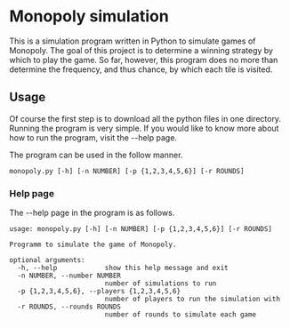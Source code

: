# Monopoly simulation

This is a simulation program written in Python to simulate games of Monopoly.
The goal of this project is to determine a winning strategy by which to play the
game. So far, however, this program does no more than determine the frequency,
and thus chance, by which each tile is visited.

## Usage

Of course the first step is to download all the python files in one directory.
Running the program is very simple. If you would like to know more about how to
run the program, visit the --help page.

The program can be used in the follow manner.

```
monopoly.py [-h] [-n NUMBER] [-p {1,2,3,4,5,6}] [-r ROUNDS]
```

### Help page

The --help page in the program is as follows.

```
usage: monopoly.py [-h] [-n NUMBER] [-p {1,2,3,4,5,6}] [-r ROUNDS]

Programm to simulate the game of Monopoly.

optional arguments:
  -h, --help            show this help message and exit
  -n NUMBER, --number NUMBER
                        number of simulations to run
  -p {1,2,3,4,5,6}, --players {1,2,3,4,5,6}
                        number of players to run the simulation with
  -r ROUNDS, --rounds ROUNDS
                        number of rounds to simulate each game
```